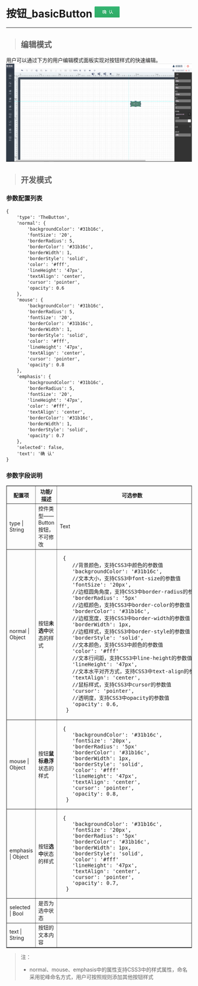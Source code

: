 # 按钮\_basicButton ![](/assets/basicButton.png)

---

> ## 编辑模式

用户可以通过下方的用户编辑模式面板实现对按钮样式的快速编辑。![](/assets/buttonUser.jpg)

> ## 开发模式

### 参数配置列表

```
{
	'type': 'TheButton',
	'normal': {
		'backgroundColor': '#31b16c',
		'fontSize': '20',
		'borderRadius': 5,
		'borderColor': '#31b16c',
		'borderWidth': 1,
		'borderStyle': 'solid',
		'color': '#fff',
		'lineHeight': '47px',
		'textAlign': 'center',
		'cursor': 'pointer',
		'opacity': 0.6
	},
	'mouse': {
		'backgroundColor': '#31b16c',
		'borderRadius': 5,
		'fontSize': '20',
		'borderColor': '#31b16c',
		'borderWidth': 1,
		'borderStyle': 'solid',
		'color': '#fff',
		'lineHeight': '47px',
		'textAlign': 'center',
		'cursor': 'pointer',
		'opacity': 0.8
	},
	'emphasis': {
		'backgroundColor': '#31b16c',
		'borderRadius': 5,
		'fontSize': '20',
		'lineHeight': '47px',
		'color': '#fff',
		'textAlign': 'center',
		'borderColor': '#31b16c',
		'borderWidth': 1,
		'borderStyle': 'solid',
		'opacity': 0.7
	},
	'selected': false,
	'text': '确 认'
}
```

### 参数字段说明

<table border="1">
<tr>
	<th width="15%">配置项</th>
	<th width="30%">功能/描述</th>
	<th>可选参数</th>
</tr>
<tr>
	<td>type | String</td>
	<td>控件类型——Button按钮，不可修改</td>
	<td>Text</td>
</tr>
<tr>
	<td>normal | Object</td>
	<td>按钮<b>未选中</b>状态的样式</td>
	<td><pre> {
	//背景颜色，支持CSS3中颜色的参数值
	'backgroundColor': '#31b16c',
	//文本大小，支持CSS3中font-size的参数值
	'fontSize': '20px',
	//边框圆角角度，支持CSS3中border-radius的参数值
	'borderRadius': '5px'
	//边框颜色，支持CSS3中border-color的参数值
	'borderColor': '#31b16c',
	//边框宽度，支持CSS3中border-width的参数值
	'borderWidth': 1px,
	//边框样式，支持CSS3中border-style的参数值
	'borderStyle': 'solid',
	//文本颜色，支持CSS3中颜色的参数值
	'color': '#fff'
	//文本行间距，支持CSS3中line-height的参数值
	'lineHeight': '47px',
	//文本水平对齐方式，支持CSS3中text-align的参数值
	'textAlign': 'center',
	//鼠标样式，支持CSS3中cursor的参数值
	'cursor': 'pointer',
	//透明度，支持CSS3中opacity的参数值
	'opacity': 0.6,
  }</pre></td>
</tr>
<tr>
	<td>mouse | Object</td>
	<td>按钮<b>鼠标悬浮</b>状态的样式</td>
	<td><pre> {
	'backgroundColor': '#31b16c',
	'fontSize': '20px',
	'borderRadius': '5px'
	'borderColor': '#31b16c',
	'borderWidth': 1px,
	'borderStyle': 'solid',
	'color': '#fff'
	'lineHeight': '47px',
	'textAlign': 'center',
	'cursor': 'pointer',
	'opacity': 0.8,
  }</pre></td>
</tr>
<tr>
	<td>emphasis | Object</td>
	<td>按钮<b>选中</b>状态的样式</td>
	<td><pre> {
	'backgroundColor': '#31b16c',
	'fontSize': '20px',
	'borderRadius': '5px'
	'borderColor': '#31b16c',
	'borderWidth': 1px,
	'borderStyle': 'solid',
	'color': '#fff'
	'lineHeight': '47px',
	'textAlign': 'center',
	'cursor': 'pointer',
	'opacity': 0.7,
  }</pre></td>
</tr>
<tr>
	<td>selected | Bool</td>
	<td>是否为选中状态</td>
	<td></td>
</tr>
<tr>
	<td>text | String</td>
	<td>按钮的文本内容</td>
	<td></td>
</tr>
</table>

> 注：
>
> * normal、mouse、emphasis中的属性支持CSS3中的样式属性，命名采用驼峰命名方式，用户可按照规则添加其他按钮样式



